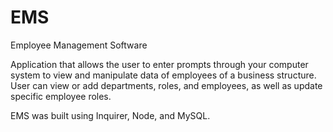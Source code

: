 # EMS
Employee Management Software

Application that allows the user to enter prompts through your computer system to view and manipulate data of employees of a business structure. User can view or add departments, roles, and employees, as well as update specific employee roles. 

EMS was built using Inquirer, Node, and MySQL.
